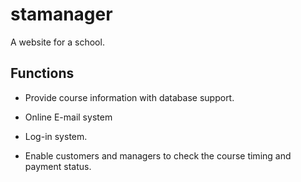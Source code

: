 # stamanager

A website for a school. 

## Functions

* Provide course information with database support.

* Online E-mail system

* Log-in system. 

* Enable customers and managers to check the course timing and payment status.
